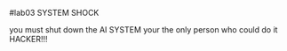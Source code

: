 #lab03
SYSTEM SHOCK

you must shut down the AI SYSTEM your the only person who could do it HACKER!!!
